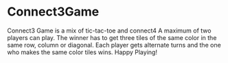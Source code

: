 # Connect3Game
Connect3 Game is a mix of tic-tac-toe and connect4
A maximum of two players can play.
The winner has to get three tiles of the same color in the same row, column or diagonal.
Each player gets alternate turns and the one who makes the same color tiles wins.
Happy Playing!
